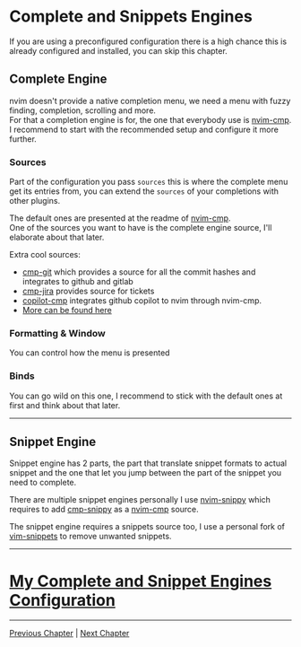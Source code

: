 # Complete and Snippets Engines
If you are using a preconfigured configuration there is a high chance this is already configured and installed, you can skip this chapter.

## Complete Engine
nvim doesn't provide a native completion menu, we need a menu with fuzzy finding, completion, scrolling and more. \
For that a completion engine is for, the one that everybody use is [nvim-cmp](https://github.com/hrsh7th/nvim-cmp). \
I recommend to start with the recommended setup and configure it more further.

### Sources
Part of the configuration you pass `sources` this is where the complete menu get its entries from, you can extend the `sources` of your completions with other plugins.

The default ones are presented at the readme of [nvim-cmp](https://github.com/hrsh7th/nvim-cmp). \
One of the sources you want to have is the complete engine source, I'll elaborate about that later.

Extra cool sources:
* [cmp-git](https://github.com/petertriho/cmp-git) which provides a source for all the commit hashes and integrates to github and gitlab
* [cmp-jira](https://gitlab.com/msvechla/cmp-jira) provides source for tickets
* [copilot-cmp](https://github.com/zbirenbaum/copilot-cmp) integrates github copilot to nvim through nvim-cmp.
* [More can be found here](https://github.com/rockerBOO/awesome-neovim#completion)

### Formatting & Window
You can control how the menu is presented

### Binds
You can go wild on this one, I recommend to stick with the default ones at first and think about that later.

---

## Snippet Engine
Snippet engine has 2 parts, the part that translate snippet formats to actual snippet and the one that let you jump between the part of the snippet you need to complete.

There are multiple snippet engines personally I use [nvim-snippy](https://github.com/dcampos/nvim-snippy) which requires to add [cmp-snippy](https://github.com/dcampos/cmp-snippy) as a [nvim-cmp](https://github.com/hrsh7th/nvim-cmp) source.

The snippet engine requires a snippets source too, I use a personal fork of [vim-snippets](https://github.com/honza/vim-snippets) to remove unwanted snippets.

---

# [My Complete and Snippet Engines Configuration](https://github.com/ofirgall/dotfiles/blob/master/editors/nvim/lua/plugins/autocomplete.lua)

---

[Previous Chapter](./09-ui.md) | [Next Chapter](./12-git.md)
